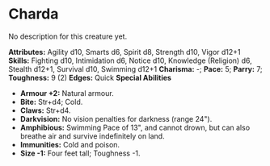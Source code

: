 # Charda

No description for this creature yet.

**Attributes:** Agility d10, Smarts d6, Spirit d8, Strength d10, Vigor
d12+1
**Skills:** Fighting d10, Intimidation d6, Notice d10, Knowledge
(Religion) d6, Stealth d12+1, Survival d10, Swimming d12+1
**Charisma:** -; **Pace:** 5; **Parry:** 7; **Toughness:** 9 (2)
**Edges:** Quick
**Special Abilities**

- **Armour +2:** Natural armour.
- **Bite:** Str+d4; Cold.
- **Claws:** Str+d4.
- **Darkvision:** No vision penalties for darkness (range 24").
- **Amphibious:** Swimming Pace of 13", and cannot drown, but can also
breathe air and survive indefinitely on land.
- **Immunities:** Cold and poison.
- **Size -1:** Four feet tall; Toughness -1.
